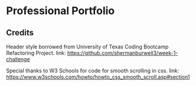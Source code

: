 # Professional Portfolio



## Credits

Header style borrowed from University of Texas Coding Bootcamp Refactoring Project.
link: https://github.com/shermanburwell3/week-1-challenge

Special thanks to W3 Schools for code for smooth scrolling in css.
link: https://www.w3schools.com/howto/howto_css_smooth_scroll.asp#section1